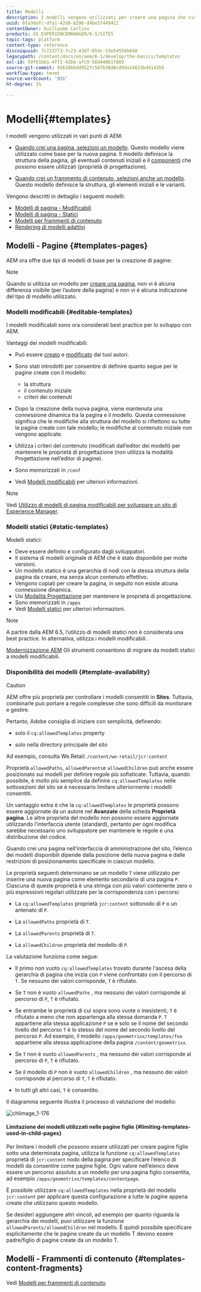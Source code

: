 ```yaml
---
title: Modelli
description: I modelli vengono utilizzati per creare una pagina che viene utilizzata come base per la nuova pagina.
uuid: 6fa3dafc-dfa1-42d8-b296-d4be57449411
contentOwner: Guillaume Carlino
products: SG_EXPERIENCEMANAGER/6.5/SITES
topic-tags: platform
content-type: reference
discoiquuid: 7c723773-7c23-43d7-85dc-53e54556b648
legacypath: /content/docs/en/aem/6-1/develop/the-basics/templates
exl-id: 59f01bb1-4ff1-42b6-afc9-56d448b1f803
source-git-commit: 95638b6dd9527c567b38d8cd9da14633bd4142b5
workflow-type: tm+mt
source-wordcount: '931'
ht-degree: 1%

---
```


# Modelli{#templates}

I modelli vengono utilizzati in vari punti di AEM:

* [Quando crei una pagina, selezioni un modello](#templates-pages). Questo modello viene utilizzato come base per la nuova pagina. Il modello definisce la struttura della pagina, gli eventuali contenuti iniziali e il [componenti](/help/sites-authoring/default-components.md) che possono essere utilizzati (proprietà di progettazione).

* [Quando crei un frammento di contenuto, selezioni anche un modello](#templates-content-fragments). Questo modello definisce la struttura, gli elementi iniziali e le varianti.

Vengono descritti in dettaglio i seguenti modelli:

* [Modelli di pagina - Modificabili](/help/sites-developing/page-templates-editable.md)
* [Modelli di pagina - Statici](/help/sites-developing/page-templates-static.md)
* [Modelli per frammenti di contenuto](/help/sites-developing/content-fragment-templates.md)
* [Rendering di modelli adattivi](/help/sites-developing/templates-adaptive-rendering.md)

## Modelli - Pagine {#templates-pages}

AEM ora offre due tipi di modelli di base per la creazione di pagine:

>[!NOTE]
>
>Quando si utilizza un modello per [creare una pagina](/help/sites-authoring/managing-pages.md#creating-a-new-page), non vi è alcuna differenza visibile (per l’autore della pagina) e non vi è alcuna indicazione del tipo di modello utilizzato.

### Modelli modificabili {#editable-templates}

I modelli modificabili sono ora considerati best practice per lo sviluppo con AEM.

Vantaggi dei modelli modificabili:

* Può essere [creato](/help/sites-authoring/templates.md#creating-a-new-template-template-author) e [modificato](/help/sites-authoring/templates.md#editing-a-template-structure-template-author) dai tuoi autori.

* Sono stati introdotti per consentire di definire quanto segue per le pagine create con il modello:

   * la struttura
   * il contenuto iniziale
   * criteri dei contenuti

* Dopo la creazione della nuova pagina, viene mantenuta una connessione dinamica tra la pagina e il modello. Questa connessione significa che le modifiche alla struttura del modello si riflettono su tutte le pagine create con tale modello; le modifiche al contenuto iniziale non vengono applicate.
* Utilizza i criteri del contenuto (modificati dall’editor dei modelli) per mantenere le proprietà di progettazione (non utilizza la modalità Progettazione nell’editor di pagine).
* Sono memorizzati in `/conf`
* Vedi [Modelli modificabili](/help/sites-developing/page-templates-editable.md) per ulteriori informazioni.

>[!NOTE]
>
>Vedi [Utilizzo di modelli di pagina modificabili per sviluppare un sito di Experience Manager](https://experienceleague.adobe.com/docs/experience-manager-learn/sites/page-authoring/template-editor-feature-video-use.html?lang=en).

### Modelli statici {#static-templates}

Modelli statici:

* Deve essere definito e configurato dagli sviluppatori.
* Il sistema di modelli originale di AEM che è stato disponibile per molte versioni.
* Un modello statico è una gerarchia di nodi con la stessa struttura della pagina da creare, ma senza alcun contenuto effettivo.
* Vengono copiati per creare la pagina, in seguito non esiste alcuna connessione dinamica.
* Usi [Modalità Progettazione](/help/sites-authoring/default-components-designmode.md) per mantenere le proprietà di progettazione.
* Sono memorizzati in `/apps`
* Vedi [Modelli statici](/help/sites-developing/page-templates-static.md) per ulteriori informazioni.

>[!NOTE]
>
>A partire dalla AEM 6.5, l’utilizzo di modelli statici non è considerata una best practice. In alternativa, utilizza i modelli modificabili .
>
>[Modernizzazione AEM](modernization-tools.md) Gli strumenti consentono di migrare da modelli statici a modelli modificabili.

### Disponibilità dei modelli {#template-availability}

>[!CAUTION]
>
>AEM offre più proprietà per controllare i modelli consentiti in **Sites**. Tuttavia, combinarle può portare a regole complesse che sono difficili da monitorare e gestire.
>
>Pertanto, Adobe consiglia di iniziare con semplicità, definendo:
>
>* solo il `cq:allowedTemplates` property
>
>* solo nella directory principale del sito
>
>Ad esempio, consulta We.Retail: `/content/we-retail/jcr:content`
>
>Proprietà `allowedPaths`, `allowedParents`e `allowedChildren` può anche essere posizionato sui modelli per definire regole più sofisticate. Tuttavia, quando possibile, è *molto* più semplice da definire `cq:allowedTemplates` nelle sottosezioni del sito se è necessario limitare ulteriormente i modelli consentiti.
>
>Un vantaggio extra è che la `cq:allowedTemplates` le proprietà possono essere aggiornate da un autore nel **Avanzate** della scheda **Proprietà pagina**. Le altre proprietà del modello non possono essere aggiornate utilizzando l’interfaccia utente (standard), pertanto per ogni modifica sarebbe necessario uno sviluppatore per mantenere le regole e una distribuzione del codice.

Quando crei una pagina nell’interfaccia di amministrazione del sito, l’elenco dei modelli disponibili dipende dalla posizione della nuova pagina e dalle restrizioni di posizionamento specificate in ciascun modello.

Le proprietà seguenti determinano se un modello `T` viene utilizzato per inserire una nuova pagina come elemento secondario di una pagina `P`. Ciascuna di queste proprietà è una stringa con più valori contenente zero o più espressioni regolari utilizzate per la corrispondenza con i percorsi:

* La `cq:allowedTemplates` proprietà `jcr:content` sottonodo di `P` o un antenato di `P`.

* La `allowedPaths` proprietà di `T`.

* La `allowedParents` proprietà di `T`.

* La `allowedChildren` proprietà del modello di `P`.

La valutazione funziona come segue:

* Il primo non vuoto `cq:allowedTemplates` trovato durante l&#39;ascesa della gerarchia di pagina che inizia con `P` viene confrontato con il percorso di `T`. Se nessuno dei valori corrisponde, `T` è rifiutato.

* Se `T` non è vuoto `allowedPaths` , ma nessuno dei valori corrisponde al percorso di `P`, `T` è rifiutato.

* Se entrambe le proprietà di cui sopra sono vuote o inesistenti, `T` è rifiutato a meno che non appartenga alla stessa domanda `P`. `T` appartiene alla stessa applicazione `P` se e solo se il nome del secondo livello del percorso `T` è lo stesso del nome del secondo livello del percorso `P`. Ad esempio, il modello `/apps/geometrixx/templates/foo` appartiene alla stessa applicazione della pagina `/content/geometrixx`.

* Se `T` non è vuoto `allowedParents` , ma nessuno dei valori corrisponde al percorso di `P`, `T` è rifiutato.

* Se il modello di `P` non è vuoto `allowedChildren` , ma nessuno dei valori corrisponde al percorso di `T`, `T` è rifiutato.

* In tutti gli altri casi, `T` è consentito.

Il diagramma seguente illustra il processo di valutazione del modello:

![chlimage_1-176](assets/chlimage_1-176.png)

#### Limitazione dei modelli utilizzati nelle pagine figlie {#limiting-templates-used-in-child-pages}

Per limitare i modelli che possono essere utilizzati per creare pagine figlie sotto una determinata pagina, utilizza la funzione `cq:allowedTemplates` proprietà di `jcr:content` nodo della pagina per specificare l’elenco di modelli da consentire come pagine figlie. Ogni valore nell’elenco deve essere un percorso assoluto a un modello per una pagina figlio consentita, ad esempio `/apps/geometrixx/templates/contentpage`.

È possibile utilizzare `cq:allowedTemplates` nella proprietà del modello  `jcr:content` per applicare questa configurazione a tutte le pagine appena create che utilizzano questo modello.

Se desideri aggiungere altri vincoli, ad esempio per quanto riguarda la gerarchia dei modelli, puoi utilizzare la funzione `allowedParents/allowedChildren` nel modello. È quindi possibile specificare esplicitamente che le pagine create da un modello T devono essere padre/figlio di pagine create da un modello T.

## Modelli - Frammenti di contenuto {#templates-content-fragments}

Vedi [Modelli per frammenti di contenuto](/help/sites-developing/content-fragment-templates.md).
